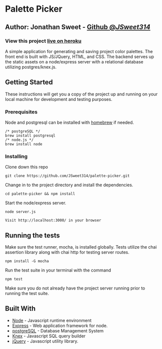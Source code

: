 # Palette Picker
## Author:  Jonathan Sweet - [Github @*JSweet314*](https://github.com/jsweet314)
### View this project [live on heroku](https://palettepicker-js.herokuapp.com)

A simple application for generating and saving project color palettes. The front end is built with JS/JQuery, HTML, and CSS. The backend serves up the static assets on a node/express server with a relational database utilizing postgres/knex.js.

## Getting Started

These instructions will get you a copy of the project up and running on your local machine for development and testing purposes. 

### Prerequisites

Node and postgresql can be installed with [homebrew](http://brew.sh) if needed. 

```
/* postgreSQL */
brew install postgresql
/* node.js */
brew install node 
```

### Installing


Clone down this repo

```
git clone https://github.com/JSweet314/palette-picker.git
```

Change in to the project directory and install the dependencies.

```
cd palette-picker && npm install
```

Start the node/express server.

```
node server.js

Visit http://localhost:3000/ in your browser
```



## Running the tests

Make sure the test runner, mocha, is installed globally. Tests utilize the chai assertion library along with chai http for testing server routes.

```
npm install -G mocha
```

Run the test suite in your terminal with the command

```
npm test
```

Make sure you do not already have the project server running prior to running the test suite.

## Built With

* [Node](https://nodejs.org/) - Javascript runtime environment
* [Express](https://https://expressjs.com/) - Web application framework for node.
* [postgreSQL](https://www.postgresql.org/) - Database Management System
* [Knex](https://rometools.github.io/rome/) - Javascript SQL query builder
* [jQuery](https://jquery.com) - Javascript utility library.